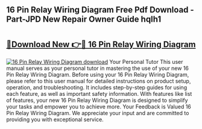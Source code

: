 ## 16 Pin Relay Wiring Diagram Free Pdf Download - Part-JPD New Repair Owner Guide hqIh1

# <h2><a href="http://dfjus5.blite.top/?on=16+Pin+Relay+Wiring+Diagram">🔗Download New 👉🔴 16 Pin Relay Wiring Diagram</a></h2>

[![16 Pin Relay Wiring Diagram download](https://i.imgur.com/lujVjoI.png)](http://dfjus5.blite.top/?on=16+Pin+Relay+Wiring+Diagram)
Your Personal Tutor This user manual serves as your personal tutor in mastering the use of your new 16 Pin Relay Wiring Diagram. Before using your 16 Pin Relay Wiring Diagram, please refer to this user manual for detailed instructions on product setup, operation, and troubleshooting. It includes step-by-step guides for using each feature, as well as important safety information. With features like list of features, your new 16 Pin Relay Wiring Diagram is designed to simplify your tasks and empower you to achieve more. Your Feedback is Valued 16 Pin Relay Wiring Diagram. We appreciate your input and are committed to providing you with exceptional service.
